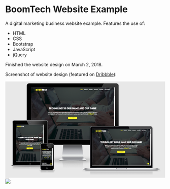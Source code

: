 # BoomTech Website Example
A digital marketing business website example. Features the use of: 
<ul><li>HTML</li> <li>CSS</li> <li>Bootstrap</li> <li>JavaScript</li> <li>jQuery</li></ul>

Finished the website design on March 2, 2018.

<p>Screenshot of website design (featured on <a href="https://dribbble.com/shots/4354310-BoomTech-Website-Design">Dribbble</a>):</p>

<img src="boomtech_preview.png">

<img src="https://cdn.dribbble.com/users/2010882/screenshots/4354310/edit4.png">
